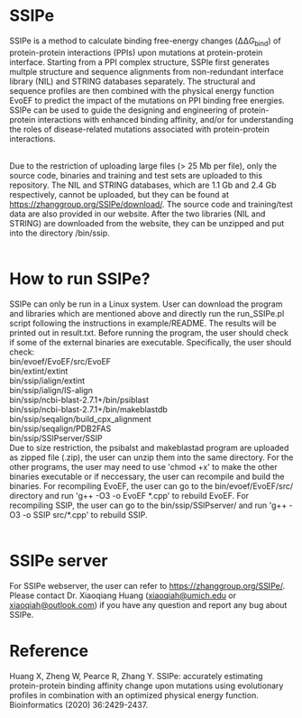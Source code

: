 # SSIPe
SSIPe is a method to calculate binding free-energy changes (ΔΔ<i>G</i><sub>bind</sub>) of protein-protein interactions (PPIs) upon mutations at protein-protein interface. Starting from a PPI complex structure, SSPIe first generates multple structure and sequence alignments from non-redundant interface library (NIL) and STRING databases separately. The structural and sequence profiles are then combined with the physical energy function EvoEF to predict the impact of the mutations on PPI binding free energies. SSIPe can be used to guide the designing and engineering of protein-protein interactions with enhanced binding affinity, and/or for understanding the roles of disease-related mutations associated with protein-protein interactions.<br><br>

Due to the restriction of uploading large files (> 25 Mb per file), only the source code, binaries and training and test sets are uploaded to this repository. The NIL and STRING databases, which are 1.1 Gb and 2.4 Gb respectively, cannot be uploaded, but they can be found at https://zhanggroup.org/SSIPe/download/. The source code and training/test data are also provided in our website. After the two libraries (NIL and STRING) are downloaded from the website, they can be unzipped and put into the directory /bin/ssip.<br><br>

# How to run SSIPe?<br>
SSIPe can only be run in a Linux system. User can download the program and libraries which are mentioned above and directly run the run_SSIPe.pl script following the instructions in example/README. The results will be printed out in result.txt. Before running the program, the user should check if some of the external binaries are executable. Specifically, the user should check:<br>
bin/evoef/EvoEF/src/EvoEF<br>
bin/extint/extint<br>
bin/ssip/ialign/extint<br>
bin/ssip/ialign/IS-align<br>
bin/ssip/ncbi-blast-2.7.1+/bin/psiblast<br>
bin/ssip/ncbi-blast-2.7.1+/bin/makeblastdb<br>
bin/ssip/seqalign/build_cpx_alignment<br>
bin/ssip/seqalign/PDB2FAS<br>
bin/ssip/SSIPserver/SSIP<br>
Due to size restriction, the psibalst and makeblastad program are uploaded as zipped file (.zip), the user can unzip them into the same directory. For the other programs, the user may need to use 'chmod +x' to make the other binaries executable or if neccessary, the user can recompile and build the binaries. For recompiling EvoEF, the user can go to the bin/evoef/EvoEF/src/ directory and run 'g++ -O3 -o EvoEF \*.cpp' to rebuild EvoEF. For recompiling SSIP, the user can go to the bin/ssip/SSIPserver/ and run 'g++ -O3 -o SSIP src/\*.cpp' to rebuild SSIP.<br><br>

# SSIPe server
For SSIPe webserver, the user can refer to https://zhanggroup.org/SSIPe/. Please contact Dr. Xiaoqiang Huang (xiaoqiah@umich.edu or xiaoqiah@outlook.com) if you have any question and report any bug about SSIPe.

# Reference
Huang X, Zheng W, Pearce R, Zhang Y. SSIPe: accurately estimating protein-protein binding affinity change upon mutations using evolutionary profiles in combination with an optimized physical energy function. Bioinformatics (2020) 36:2429-2437.

